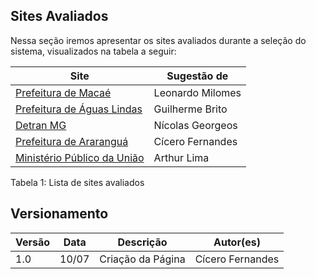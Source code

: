 ## Sites Avaliados

Nessa seção iremos apresentar os sites avaliados durante a seleção do sistema, visualizados na tabela a seguir:

| Site                                                                | Sugestão de      |
| ------------------------------------------------------------------- | ---------------- |
| [Prefeitura de Macaé ](https://macae.rj.gov.br/)                    | Leonardo Milomes |
| [Prefeitura de Águas Lindas](https://aguaslindasdegoias.go.gov.br/) | Guilherme Brito  |
| [Detran MG ](https://www.detran.mg.gov.br/)                         | Nícolas Georgeos |
| [Prefeitura de Araranguá](https://www.ararangua.sc.gov.br/)         | Cícero Fernandes |
| [Ministério Público da União](http://www.mpu.mp.br/)                | Arthur Lima      |

Tabela 1: Lista de sites avaliados

## Versionamento

| Versão | Data  | Descrição         | Autor(es)        |
| ------ | ----- | ----------------- | ---------------- |
| 1.0    | 10/07 | Criação da Página | Cícero Fernandes |
